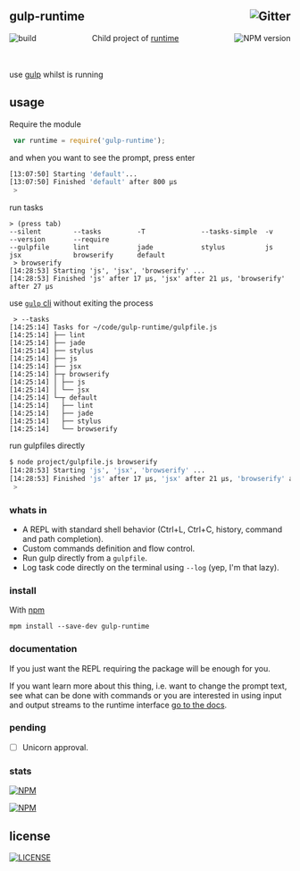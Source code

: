 

## gulp-runtime [<img alt="Gitter" align="right" src="https://badges.gitter.im/Join Chat.svg"/>](https://gitter.im/stringparser/gulp-runtime?utm_source=badge&utm_medium=badge&utm_campaign=pr-badge&utm_content=body_badge)

[<img alt="build" src="http://img.shields.io/travis/stringparser/gulp-runtime/master.svg?style=flat-square" align="left"/>](https://travis-ci.org/stringparser/gulp-runtime/builds)

[<img alt="NPM version" src="http://img.shields.io/npm/v/gulp-runtime.svg?style=flat-square" align="right"/>](http://www.npmjs.org/package/gulp-runtime)
<p align="center">Child project of <a href="https://github.com/stringparser/runtime">runtime</a></p>

<br><br>
use [gulp][gulpjs] whilst is running

## usage

Require the module

```js
 var runtime = require('gulp-runtime');
```
and when you want to see the prompt, press enter

```bash
[13:07:50] Starting 'default'...
[13:07:50] Finished 'default' after 800 μs
 >
```
run tasks

```
> (press tab)
--silent        --tasks         -T              --tasks-simple  -v              --version       --require
--gulpfile      lint            jade            stylus          js
jsx             browserify      default
 > browserify
[14:28:53] Starting 'js', 'jsx', 'browserify' ...
[14:28:53] Finished 'js' after 17 μs, 'jsx' after 21 μs, 'browserify' after 27 μs
```

use [`gulp` cli][gulpCLI] without exiting the process

```
 > --tasks
[14:25:14] Tasks for ~/code/gulp-runtime/gulpfile.js
[14:25:14] ├── lint
[14:25:14] ├── jade
[14:25:14] ├── stylus
[14:25:14] ├── js
[14:25:14] ├── jsx
[14:25:14] ├─┬ browserify
[14:25:14] │ ├── js
[14:25:14] │ └── jsx
[14:25:14] └─┬ default
[14:25:14]   ├── lint
[14:25:14]   ├── jade
[14:25:14]   ├── stylus
[14:25:14]   └── browserify
```

run gulpfiles directly

```sh
$ node project/gulpfile.js browserify
[14:28:53] Starting 'js', 'jsx', 'browserify' ...
[14:28:53] Finished 'js' after 17 μs, 'jsx' after 21 μs, 'browserify' after 27 μs  
 >
```

### whats in
- A REPL with standard shell behavior (Ctrl+L, Ctrl+C, history, command and path completion).
- Custom commands definition and flow control.
- Run gulp directly from a `gulpfile`.
- Log task code directly on the terminal using `--log` (yep, I'm  that lazy).

### install

With [npm](https://www.npmjs.org)

    mpm install --save-dev gulp-runtime

### documentation

If you just want the REPL requiring the package will be enough for you.

If you want learn more about this thing, i.e. want to change the prompt text, see what can be done with commands or you are interested in using input and output streams to the runtime interface [go to the docs](docs/readme.md).

### pending

 - [ ] Unicorn approval.

### stats

[<img src="https://nodei.co/npm/gulp-runtime.png?downloads=true&downloadRank=true&stars=true" alt="NPM" align="center"/>](https://nodei.co/npm/gulp-runtime)

[<img src="https://nodei.co/npm-dl/gulp-runtime.png" alt="NPM" align="center"/>](https://nodei.co/npm/gulp-runtime/)

## license

[<img alt="LICENSE" src="http://img.shields.io/npm/l/gulp-runtime.svg?style=flat-square"/>](http://opensource.org/licenses/MIT)

[gulpjs]: https://github.com/gulpjs/gulp
[gulpCLI]: https://github.com/gulpjs/gulp/blob/master/docs/CLI.md
